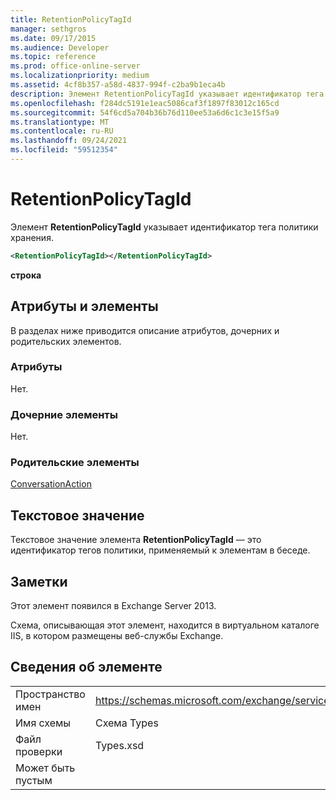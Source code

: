 ```yaml
---
title: RetentionPolicyTagId
manager: sethgros
ms.date: 09/17/2015
ms.audience: Developer
ms.topic: reference
ms.prod: office-online-server
ms.localizationpriority: medium
ms.assetid: 4cf8b357-a58d-4837-994f-c2ba9b1eca4b
description: Элемент RetentionPolicyTagId указывает идентификатор тега политики хранения.
ms.openlocfilehash: f284dc5191e1eac5086caf3f1897f83012c165cd
ms.sourcegitcommit: 54f6cd5a704b36b76d110ee53a6d6c1c3e15f5a9
ms.translationtype: MT
ms.contentlocale: ru-RU
ms.lasthandoff: 09/24/2021
ms.locfileid: "59512354"
---
```

# <a name="retentionpolicytagid"></a>RetentionPolicyTagId

Элемент **RetentionPolicyTagId** указывает идентификатор тега политики хранения. 
  
```XML
<RetentionPolicyTagId></RetentionPolicyTagId>
```

 **строка**
## <a name="attributes-and-elements"></a>Атрибуты и элементы

В разделах ниже приводится описание атрибутов, дочерних и родительских элементов.
  
### <a name="attributes"></a>Атрибуты

Нет.
  
### <a name="child-elements"></a>Дочерние элементы

Нет.
  
### <a name="parent-elements"></a>Родительские элементы

[ConversationAction](conversationaction.md)
  
## <a name="text-value"></a>Текстовое значение

Текстовое значение элемента **RetentionPolicyTagId** — это идентификатор тегов политики, применяемый к элементам в беседе. 
  
## <a name="remarks"></a>Заметки

Этот элемент появился в Exchange Server 2013.
  
Схема, описывающая этот элемент, находится в виртуальном каталоге IIS, в котором размещены веб-службы Exchange.
  
## <a name="element-information"></a>Сведения об элементе

|||
|:-----|:-----|
|Пространство имен  <br/> |https://schemas.microsoft.com/exchange/services/2006/types  <br/> |
|Имя схемы  <br/> |Схема Types  <br/> |
|Файл проверки  <br/> |Types.xsd  <br/> |
|Может быть пустым  <br/> ||
   

